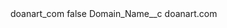 <?xml version="1.0" encoding="UTF-8"?>
<CustomMetadata xmlns="http://soap.sforce.com/2006/04/metadata" xmlns:xsi="http://www.w3.org/2001/XMLSchema-instance" xmlns:xsd="http://www.w3.org/2001/XMLSchema">
    <label>doanart_com</label>
    <protected>false</protected>
    <values>
        <field>Domain_Name__c</field>
        <value xsi:type="xsd:string">doanart.com</value>
    </values>
</CustomMetadata>
